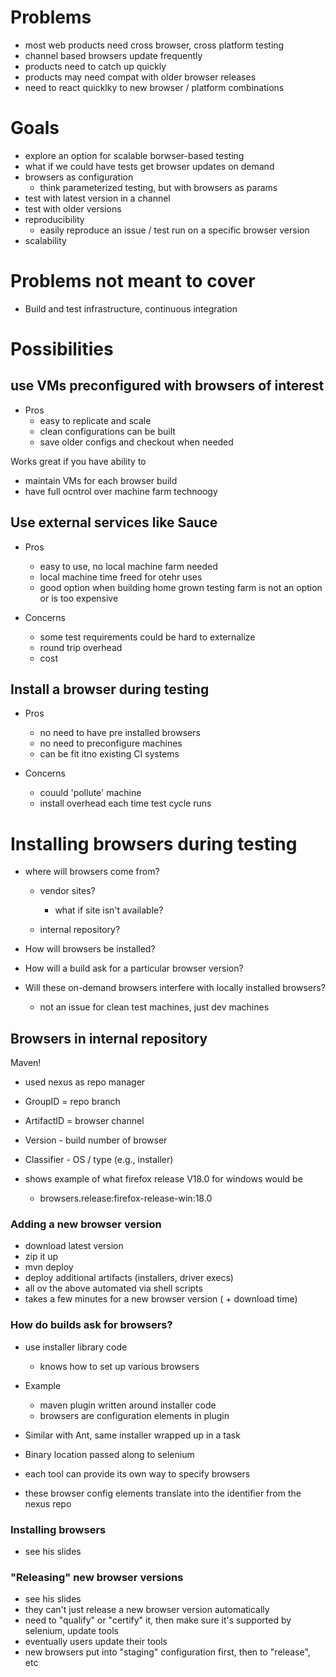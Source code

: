 # Problems

 - most web products need cross browser, cross platform testing
 - channel based browsers update frequently
 - products need to catch up quickly
 - products may need compat with older browser releases
 - need to react quicklky to new browser / platform combinations


# Goals
 - explore an option for scalable borwser-based testing
 - what if we could have tests get browser updates on demand
 - browsers as configuration
   - think parameterized testing, but with browsers as params
 - test with latest version in a channel
 - test with older versions
 - reproducibility
   - easily reproduce an issue  / test run on a specific browser version
 - scalability

# Problems not meant to cover

 - Build and test infrastructure, continuous integration

# Possibilities

 ## use VMs preconfigured with browsers of interest

  - Pros
    - easy to replicate and scale
    - clean configurations can be built
    - save older configs and checkout when needed

  Works great if you have ability to
   - maintain VMs for each browser build
   - have full ocntrol over machine farm technoogy


 ## Use external services like Sauce
  - Pros
    - easy to use, no local machine farm needed
    - local machine time freed for otehr uses
    - good option when building home grown testing farm is not an option or is too expensive

  - Concerns
    - some test requirements could be hard to externalize
    - round trip overhead
    - cost

 ## Install a browser during testing

  - Pros
    - no need to have pre installed browsers
    - no need to preconfigure machines
    - can be fit itno existing CI systems

  - Concerns
    - couuld 'pollute' machine
    - install overhead each time test cycle runs


# Installing browsers during testing

 - where will browsers come from?
   - vendor sites?
     - what if site isn't available?

   - internal repository?

 - How will browsers be installed?
 - How will a build ask for a particular browser version?
 - Will these on-demand browsers interfere with locally installed browsers?
   - not an issue for clean test machines, just dev machines


## Browsers in internal repository

Maven!

  - used nexus as repo manager
  - GroupID = repo branch
  - ArtifactID = browser channel
  - Version - build number of browser
  - Classifier - OS / type (e.g., installer)

  - shows example of what firefox release V18.0 for windows would be

    - browsers.release:firefox-release-win:18.0

### Adding a new browser version

  - download latest version
  - zip it up
  - mvn deploy
  - deploy additional artifacts (installers, driver execs)
  - all ov the above automated via shell scripts
  - takes a few minutes for a new browser version ( + download time)

### How do builds ask for browsers?

  - use installer library code
    - knows how to set up various browsers
  - Example
    - maven plugin written around installer code
    - browsers are configuration elements in plugin

  - Similar with Ant, same installer wrapped up in a task
  - Binary location passed along to selenium
  - each tool can provide its own way to specify browsers
  - these browser config elements translate into the identifier from the nexus repo

### Installing browsers

  - see his slides

### "Releasing" new browser versions

  - see his slides
  - they can't just release a new browser version automatically
  - need to "qualify" or "certify" it, then make sure it's supported by selenium, update tools
  - eventually users update their tools
  - new browsers put into "staging" configuration first, then to "release", etc
